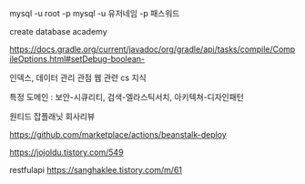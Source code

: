 mysql -u root -p
mysql -u 유저네임 -p 패스워드

create database academy


https://docs.gradle.org/current/javadoc/org/gradle/api/tasks/compile/CompileOptions.html#setDebug-boolean-

인덱스, 데이터 관리 관점
웹 관련 cs 지식

특정 도메인 : 보안-시큐리티, 검색-엘라스틱서치, 아키텍쳐-디자인패턴

원티드
잡플래닛 회사리뷰

https://github.com/marketplace/actions/beanstalk-deploy

https://jojoldu.tistory.com/549

restfulapi
https://sanghaklee.tistory.com/m/61